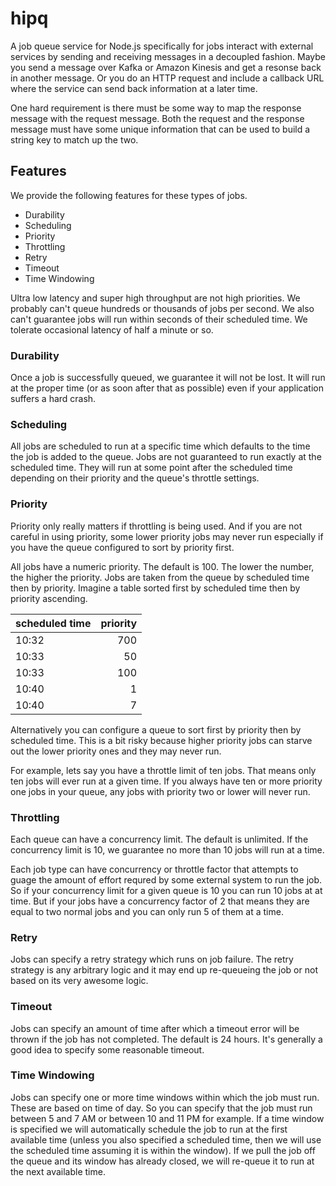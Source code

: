 # hipq

A job queue service for Node.js specifically for jobs interact with external
services by sending and receiving messages in a decoupled fashion. Maybe you
send a message over Kafka or Amazon Kinesis and get a resonse back in another
message. Or you do an HTTP request and include a callback URL where the service
can send back information at a later time.

One hard requirement is there must be some way to map the response
message with the request message. Both the request and the response message must
have some unique information that can be used to build a string key to match up
the two.

## Features

We provide the following features for these types of jobs.

* Durability
* Scheduling
* Priority
* Throttling
* Retry
* Timeout
* Time Windowing

Ultra low latency and super high throughput are not high priorities. We probably
can't queue hundreds or thousands of jobs per second. We also can't
guarantee jobs will run within seconds of their scheduled time. We tolerate
occasional latency of half a minute or so.

### Durability

Once a job is successfully queued, we guarantee it will not be lost. It will
run at the proper time (or as soon after that as possible) even if your
application suffers a hard crash.

### Scheduling

All jobs are scheduled to run at a specific time which defaults to the time the
job is added to the queue. Jobs are not guaranteed to run exactly at the
scheduled time. They will run at some point after the scheduled time depending
on their priority and the queue's throttle settings.

### Priority

Priority only really matters if throttling is being used. And if you are not
careful in using priority, some lower priority jobs may never run especially if
you have the queue configured to sort by priority first.

All jobs have a numeric priority. The default is 100. The lower the number, the
higher the priority. Jobs are taken from the queue by scheduled time then by
priority. Imagine a table sorted first by scheduled time then by priority
ascending.

scheduled time      | priority
:------------------ | -------:
10:32               |      700
10:33               |       50
10:33               |      100
10:40               |        1
10:40               |        7

Alternatively you can configure a queue to sort first by priority then by
scheduled time. This is a bit risky because higher priority jobs can starve out
the lower priority ones and they may never run.

For example, lets say you have a throttle limit of ten jobs. That means only ten
jobs will ever run at a given time. If you always have ten or more priority one
jobs in your queue, any jobs with priority two or lower will never run.

### Throttling

Each queue can have a concurrency limit. The default is unlimited. If the
concurrency limit is 10, we guarantee no more than 10 jobs will run at a time.

Each job type can have concurrency or throttle factor that attempts to guage
the amount of effort requred by some external system to run the job. So if your
concurrency limit for a given queue is 10 you can run 10 jobs at at time. But
if your jobs have a concurrency factor of 2 that means they are equal to
two normal jobs and you can only run 5 of them at a time.

### Retry

Jobs can specify a retry strategy which runs on job failure. The retry strategy
is any arbitrary logic and it may end up re-queueing the job or not based on its
very awesome logic.

### Timeout

Jobs can specify an amount of time after which a timeout error will be thrown if
the job has not completed. The default is 24 hours. It's generally a good idea
to specify some reasonable timeout.

### Time Windowing

Jobs can specify one or more time windows within which the job must run. These
are based on time of day. So you can specify that the job must run between 5 and
7 AM or between 10 and 11 PM for example. If a time window is specified we will
automatically schedule the job to run at the first available time (unless you
also specified a scheduled time, then we will use the scheduled time assuming it
is  within the window). If we pull the job off the queue and its window has
already closed, we will re-queue it to run at the next available time.

